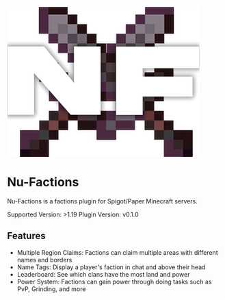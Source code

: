 <img src="./assets/Icon.png" alt="Icon" width="450" height="350" />

# Nu-Factions

Nu-Factions is a factions plugin for Spigot/Paper Minecraft servers.

Supported Version: >1.19
Plugin Version: v0.1.0

## Features

- Multiple Region Claims: Factions can claim multiple areas with different names and borders
- Name Tags: Display a player's faction in chat and above their head
- Leaderboard: See which clans have the most land and power
- Power System: Factions can gain power through doing tasks such as PvP, Grinding, and more
